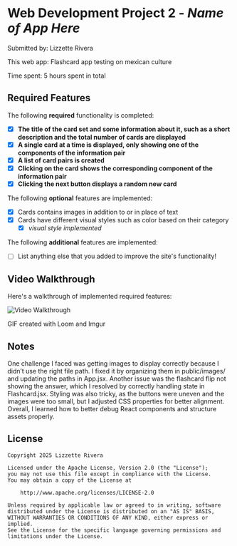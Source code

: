 # Web Development Project 2 - *Name of App Here*

Submitted by: Lizzette Rivera

This web app: Flashcard app testing on mexican culture

Time spent: 5 hours spent in total

## Required Features

The following **required** functionality is completed:

- [x] **The title of the card set and some information about it, such as a short description and the total number of cards are displayed**
- [x] **A single card at a time is displayed, only showing one of the components of the information pair**
- [x] **A list of card pairs is created**
- [x] **Clicking on the card shows the corresponding component of the information pair**
- [x] **Clicking the next button displays a random new card**

The following **optional** features are implemented:

- [x] Cards contains images in addition to or in place of text
- [x] Cards have different visual styles such as color based on their category
  - [x] *visual style implemented*

The following **additional** features are implemented:

* [ ] List anything else that you added to improve the site's functionality!

## Video Walkthrough

Here's a walkthrough of implemented required features:

<img src='https://imgur.com/a/aW8UUrX.gif' title='Video Walkthrough' width='' alt='Video Walkthrough' />

<!-- Replace this with whatever GIF tool you used! -->
GIF created with Loom and Imgur  
<!-- Recommended tools:
[Kap](https://getkap.co/) for macOS
[ScreenToGif](https://www.screentogif.com/) for Windows
[peek](https://github.com/phw/peek) for Linux. -->

## Notes

One challenge I faced was getting images to display correctly because I didn’t use the right file path. I fixed it by organizing them in public/images/ and updating the paths in App.jsx. Another issue was the flashcard flip not showing the answer, which I resolved by correctly handling state in Flashcard.jsx. Styling was also tricky, as the buttons were uneven and the images were too small, but I adjusted CSS properties for better alignment. Overall, I learned how to better debug React components and structure assets properly.

## License

    Copyright 2025 Lizzette Rivera

    Licensed under the Apache License, Version 2.0 (the "License");
    you may not use this file except in compliance with the License.
    You may obtain a copy of the License at

        http://www.apache.org/licenses/LICENSE-2.0

    Unless required by applicable law or agreed to in writing, software
    distributed under the License is distributed on an "AS IS" BASIS,
    WITHOUT WARRANTIES OR CONDITIONS OF ANY KIND, either express or implied.
    See the License for the specific language governing permissions and
    limitations under the License.